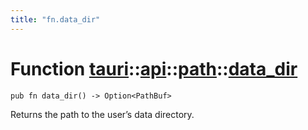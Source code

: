 ```yaml
---
title: "fn.data_dir"
---
```


# Function [tauri](/docs/api/rust/tauri/../../index.html)::​[api](/docs/api/rust/tauri/../index.html)::​[path](/docs/api/rust/tauri/index.html)::​[data_dir](/docs/api/rust/tauri/)

    pub fn data_dir() -> Option<PathBuf>

Returns the path to the user’s data directory.
